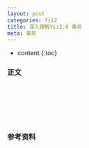 ```yaml
---
layout: post
categories: Yii2
title: 深入理解Yii2.0 事务
meta: 事务
---
```

* content
{:toc}

### 正文




<br/><br/><br/><br/><br/>
### 参考资料


